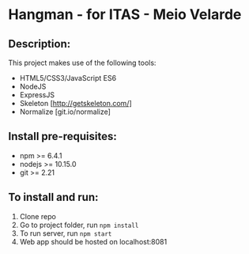# Hangman - for ITAS - Meio Velarde

## Description:
This project makes use of the following tools:
 - HTML5/CSS3/JavaScript ES6
 - NodeJS
 - ExpressJS  
 - Skeleton [http://getskeleton.com/]
 - Normalize [git.io/normalize]

## Install pre-requisites:
  - npm >= 6.4.1
  - nodejs >= 10.15.0
  - git >= 2.21

## To install and run:
  1. Clone repo
  2. Go to project folder, run `npm install`
  3. To run server, run `npm start`
  4. Web app should be hosted on localhost:8081
